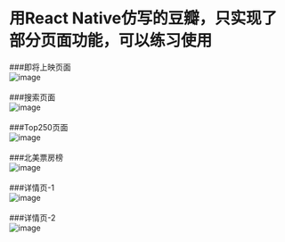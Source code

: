 # 用React Native仿写的豆瓣，只实现了部分页面功能，可以练习使用
###即将上映页面<br>
![image](https://github.com/leezhihua/DouBan/blob/master/src/img/IMG_0868.PNG)<br><br>
###搜索页面<br>
![image](https://github.com/leezhihua/DouBan/blob/master/src/img/IMG_0869.PNG)<br><br>
###Top250页面<br>
![image](https://github.com/leezhihua/DouBan/blob/master/src/img/IMG_0870.PNG)<br><br>
###北美票房榜<br>
![image](https://github.com/leezhihua/DouBan/blob/master/src/img/IMG_0871.PNG)<br><br>
###详情页-1<br>
![image](https://github.com/leezhihua/DouBan/blob/master/src/img/IMG_0872.PNG)<br><br>
###详情页-2<br>
![image](https://github.com/leezhihua/DouBan/blob/master/src/img/IMG_0873.PNG)<br><br>